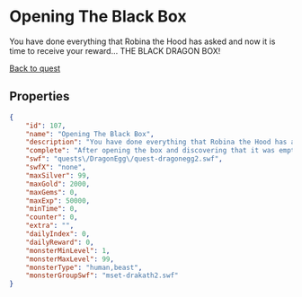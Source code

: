 # Opening The Black Box

You have done everything that Robina the Hood has asked and now it is time to receive your reward... THE BLACK DRAGON BOX!

[Back to quest](../quests.md)

## Properties

```json
{
    "id": 107,
    "name": "Opening The Black Box",
    "description": "You have done everything that Robina the Hood has asked and now it is time to receive your reward... THE BLACK DRAGON BOX!",
    "complete": "After opening the box and discovering that it was empty, the sneevil confessed to dumping the contents of the box at the Sneevil Dump Site. Maybe Twilly knows where that is.",
    "swf": "quests\/DragonEgg\/quest-dragonegg2.swf",
    "swfX": "none",
    "maxSilver": 99,
    "maxGold": 2000,
    "maxGems": 0,
    "maxExp": 50000,
    "minTime": 0,
    "counter": 0,
    "extra": "",
    "dailyIndex": 0,
    "dailyReward": 0,
    "monsterMinLevel": 1,
    "monsterMaxLevel": 99,
    "monsterType": "human,beast",
    "monsterGroupSwf": "mset-drakath2.swf"
}
```

